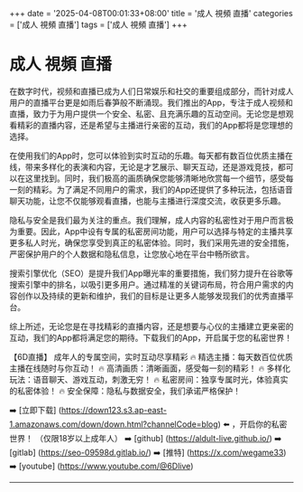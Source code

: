 +++
date = '2025-04-08T00:01:33+08:00'
title = '成人 視頻 直播'
categories = ['成人 視頻 直播']
tags = ['成人 視頻 直播']
+++

# 成人 視頻 直播

在数字时代，视频和直播已成为人们日常娱乐和社交的重要组成部分，而针对成人用户的直播平台更是如雨后春笋般不断涌现。我们推出的App，专注于成人视频和直播，致力于为用户提供一个安全、私密、且充满乐趣的互动空间。无论您是想观看精彩的直播内容，还是希望与主播进行亲密的互动，我们的App都将是您理想的选择。

在使用我们的App时，您可以体验到实时互动的乐趣。每天都有数百位优质主播在线，带来多样化的表演和内容，无论是才艺展示、聊天互动，还是游戏竞技，都可以在这里找到。同时，我们极高的画质确保您能够清晰地欣赏每一个细节，感受每一刻的精彩。为了满足不同用户的需求，我们的App还提供了多种玩法，包括语音聊天功能，让您不仅能够观看直播，也能与主播进行深度交流，收获更多乐趣。

隐私与安全是我们最为关注的重点。我们理解，成人内容的私密性对于用户而言极为重要。因此，App中设有专属的私密房间功能，用户可以选择与特定的主播共享更多私人时光，确保您享受到真正的私密体验。同时，我们采用先进的安全措施，严密保护用户的个人数据和隐私信息，让您放心地在平台中畅所欲言。

搜索引擎优化（SEO）是提升我们App曝光率的重要措施，我们努力提升在谷歌等搜索引擎中的排名，以吸引更多用户。通过精准的关键词布局，符合用户需求的内容创作以及持续的更新和维护，我们的目标是让更多人能够发现我们的优秀直播平台。

综上所述，无论您是在寻找精彩的直播内容，还是想要与心仪的主播建立更亲密的互动，我们的App都将满足您的期待。下载我们的App，开启属于您的私密世界！

【6D直播】
成年人的专属空间，实时互动尽享精彩
🔥 精选主播：每天数百位优质主播在线随时与你互动！
🔥 高清画质：清晰画面，感受每一刻的精彩！
🔥 多样化玩法：语音聊天、游戏互动，刺激无穷！
🔥 私密房间：独享专属时光，体验真实的私密体验！
🔥 安全保障：隐私与数据安全，我们承诺严格保护！

➡️ [立即下载] (https://down123.s3.ap-east-1.amazonaws.com/down/down.html?channelCode=blog) ⬅️ ，开启你的私密世界！
（仅限18岁以上成年人）
➡️ [github] (https://aldult-live.github.io/)
➡️ [gitlab] (https://seo-09598d.gitlab.io/)
➡️ [推特] (https://x.com/wegame33)
➡️ [youtube] (https://www.youtube.com/@6Dlive)

---
